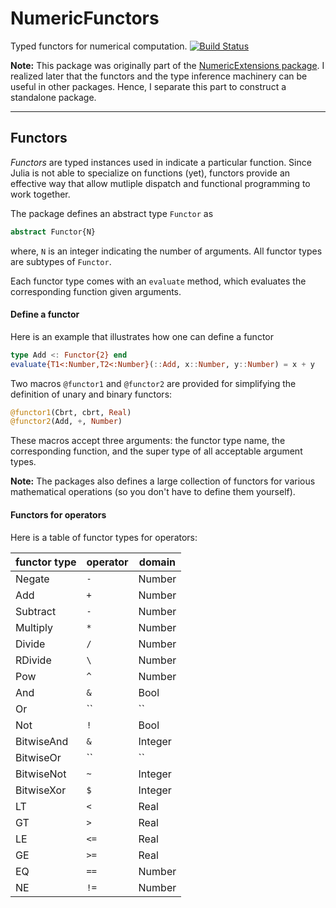 # NumericFunctors

Typed functors for numerical computation.
[![Build Status](https://travis-ci.org/lindahua/NumericFunctors.jl.png)](https://travis-ci.org/lindahua/NumericFunctors.jl)

**Note:** This package was originally part of the [NumericExtensions package](https://github.com/lindahua/NumericExtensions.jl). I realized later that the functors and the type inference machinery can be useful in other packages. Hence, I separate this part to construct a standalone package.

-------------

## Functors

*Functors* are typed instances used in indicate a particular function. Since Julia is not able to specialize on functions (yet), functors provide an effective way that allow mutliple dispatch and functional programming to work together.

The package defines an abstract type ``Functor`` as 

```julia
abstract Functor{N}
```
where, ``N`` is an integer indicating the number of arguments. All functor types are subtypes of ``Functor``.

Each functor type comes with an ``evaluate`` method, which evaluates the corresponding function given arguments.

#### Define a functor

Here is an example that illustrates how one can define a functor

```julia
type Add <: Functor{2} end
evaluate{T1<:Number,T2<:Number}(::Add, x::Number, y::Number) = x + y
```

Two macros ``@functor1`` and ``@functor2`` are provided for simplifying the definition of unary and binary functors:

```julia
@functor1(Cbrt, cbrt, Real)
@functor2(Add, +, Number)
```

These macros accept three arguments: the functor type name, the corresponding function, and the super type of all acceptable argument types.

**Note:** The packages also defines a large collection of functors for various mathematical operations (so you don't have to define them yourself).

#### Functors for operators

Here is a table of functor types for operators:

|  **functor type** | **operator** | **domain** |
| ----------------- | ------------ | ---------- |
|  Negate     | ``-``  | Number  |
|  Add        | ``+``  | Number  |
|  Subtract   | ``-``  | Number  |
|  Multiply   | ``*``  | Number  |
|  Divide     | ``/``  | Number  |
|  RDivide    | ``\``  | Number  |
|  Pow        | ``^``  | Number  |
|  And        | ``&``  | Bool    |
|  Or         | ``|``  | Bool    |
|  Not        | ``!``  | Bool    | 
|  BitwiseAnd | ``&``  | Integer |
|  BitwiseOr  | ``|``  | Integer |
|  BitwiseNot | ``~``  | Integer | 
|  BitwiseXor | ``$``  | Integer | 
|  LT         | ``<``  | Real    |
|  GT         | ``>``  | Real    |
|  LE         | ``<=`` | Real    |
|  GE         | ``>=`` | Real    |
|  EQ         | ``==`` | Number  |
|  NE         | ``!=`` | Number  |





